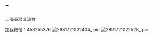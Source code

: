 # -
上海买房交流群

加我微信：453255376
![2881721022404_ pic](https://github.com/user-attachments/assets/a75f91f3-5293-4475-8de6-0f0b6149431e)
![2891721022528_ pic](https://github.com/user-attachments/assets/f9fa8992-0a8d-4dbf-a6df-fa9e4ef629ac)
